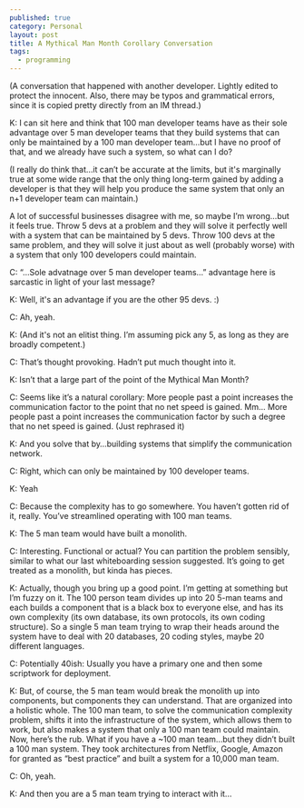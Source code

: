 ```yaml
---
published: true
category: Personal
layout: post
title: A Mythical Man Month Corollary Conversation
tags:
  - programming
---
```

(A conversation that happened with another developer. Lightly edited to protect the innocent. Also, there may be typos and grammatical errors, since it is copied pretty directly from an IM thread.)

K: I can sit here and think that 100 man developer teams have as their sole advantage over 5 man developer teams that they build systems that can only be maintained by a 100 man developer team…but I have no proof of that, and we already have such a system, so what can I do?

(I really do think that…it can’t be accurate at the limits, but it's marginally true at some wide range that the only thing long-term gained by adding a developer is that they will help you produce the same system that only an n+1 developer team can maintain.)

A lot of successful businesses disagree with me, so maybe I’m wrong…but it feels true. Throw 5 devs at a problem and they will solve it perfectly well with a system that can be maintained by 5 devs. Throw 100 devs at the same problem, and they will solve it just about as well (probably worse) with a system that only 100 developers could maintain.

<!-- more -->

C: “…Sole advatnage over 5 man developer teams…” advantage here is sarcastic in light of your last message?

K: Well, it's an advantage if you are the other 95 devs. :)

C: Ah, yeah.

K: (And it's not an elitist thing. I’m assuming pick any 5, as long as they are broadly competent.)

C: That’s thought provoking. Hadn’t put much thought into it.

K: Isn’t that a large part of the point of the Mythical Man Month?

C: Seems like it’s a natural corollary: More people past a point increases the communication factor to the point that no net speed is gained. Mm… More people past a point increases the communication factor by such a degree that no net speed is gained. (Just rephrased it)

K: And you solve that by…building systems that simplify the communication network.

C: Right, which can only be maintained by 100 developer teams.

K: Yeah

C: Because the complexity has to go somewhere. You haven’t gotten rid of it, really. You’ve streamlined operating with 100 man teams.

K: The 5 man team would have built a monolith.

C: Interesting. Functional or actual? You can partition the problem sensibly, similar to what our last whiteboarding session suggested. It’s going to get treated as a monolith, but kinda has pieces.

K: Actually, though you bring up a good point. I’m getting at something but I’m fuzzy on it. The 100 person team divides up into 20 5-man teams and each builds a component that is a black box to everyone else, and has its own complexity (its own database, its own protocols, its own coding structure). So a single 5 man team trying to wrap their heads around the system have to deal with 20 databases, 20 coding styles, maybe 20 different languages.

C: Potentially 40ish: Usually you have a primary one and then some scriptwork for deployment.

K: But, of course, the 5 man team would break the monolith up into components, but components they can understand. That are organized into a holistic whole. The 100 man team, to solve the communication complexity problem, shifts it into the infrastructure of the system, which allows them to work, but also makes a system that only a 100 man team could maintain. Now, here’s the rub. What if you have a ~100 man team…but they didn’t built a 100 man system. They took architectures from Netflix, Google, Amazon for granted as “best practice” and built a system for a 10,000 man team.

C: Oh, yeah.

K: And then you are a 5 man team trying to interact with it…

